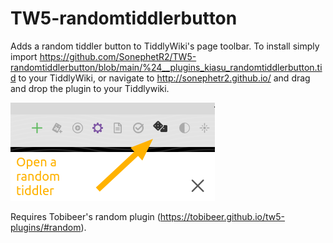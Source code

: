 # TW5-randomtiddlerbutton
Adds a random tiddler button to TiddlyWiki's page toolbar. To install simply import https://github.com/SonephetR2/TW5-randomtiddlerbutton/blob/main/%24__plugins_kiasu_randomtiddlerbutton.tid to your TiddlyWiki, or navigate to http://sonephetr2.github.io/ and drag and drop the plugin to your Tiddlywiki.

![image](Screenshot.png)

Requires Tobibeer's random plugin (https://tobibeer.github.io/tw5-plugins/#random).
